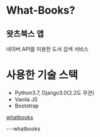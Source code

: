 # What-Books?

## 왓츠북스 앱
네이버 API를 이용한 도서 검색 서비스

# 사용한 기술 스택
+ Python3.7, Django3.0(2.2도 무관)
+ Vanila JS
+ Bootstrap

[whatbooks](./whatbooks.png)

---whatbooks 



